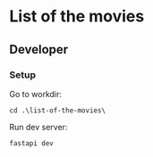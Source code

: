 # List of the movies

## Developer

### Setup

Go to workdir:
```shell
cd .\list-of-the-movies\
```

Run dev server:
```shell
fastapi dev
```